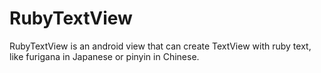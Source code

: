 # RubyTextView
RubyTextView is an android view that can create TextView with ruby text, like furigana in Japanese or pinyin in Chinese.
